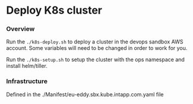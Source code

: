 # Deploy K8s cluster
### Overview
Run the `./k8s-deploy.sh` to deploy a cluster in the devops sandbox AWS account. Some variables will need to be changed in order to work for you.

Run the `./k8s-setup.sh` to setup the cluster with the ops namespace and install helm/tiller. 

### Infrastructure
Defined in the ./Manifest/eu-eddy.sbx.kube.intapp.com.yaml file